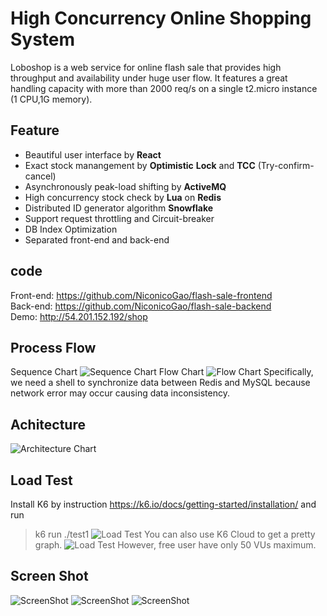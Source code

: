 # High Concurrency Online Shopping System
Loboshop is a web service for online flash sale that provides high throughput and availability under huge user flow. It features a great handling capacity with more than 2000 req/s on a single t2.micro instance (1 CPU,1G memory).

## Feature
- Beautiful user interface by **React**
- Exact stock manangement by **Optimistic** **Lock** and **TCC** (Try-confirm-cancel)
- Asynchronously peak-load shifting by **ActiveMQ**
- High concurrency stock check by **Lua** on **Redis**
- Distributed ID generator algorithm **Snowflake**
- Support request throttling and Circuit-breaker
- DB Index Optimization
- Separated front-end and back-end

## code
Front-end: https://github.com/NiconicoGao/flash-sale-frontend \
Back-end: https://github.com/NiconicoGao/flash-sale-backend \
Demo: http://54.201.152.192/shop 

## Process Flow
Sequence Chart
![Sequence Chart](./image/2.jpg)
Flow Chart
![Flow Chart](./image/3.jpg)
Specifically, we need a shell to synchronize data between Redis and MySQL because network error may occur causing data inconsistency. 
## Achitecture 
![Architecture Chart](./image/1.jpg)

## Load Test
Install K6 by instruction https://k6.io/docs/getting-started/installation/ 
and run
>    k6 run ./test1
![Load Test](./image/4.png)
You can also use K6 Cloud to get a pretty graph.
![Load Test](./image/5.png)
However, free user have only 50 VUs maximum. 
## Screen Shot
![ScreenShot](./image/6.png)
![ScreenShot](./image/7.png)
![ScreenShot](./image/8.png)